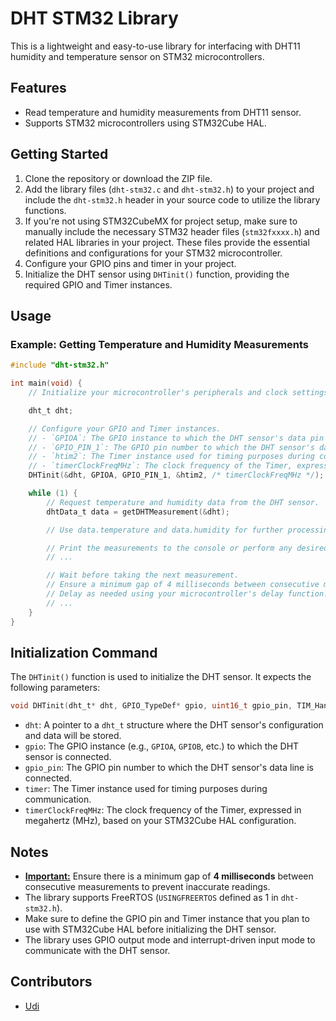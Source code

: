 # DHT STM32 Library

This is a lightweight and easy-to-use library for interfacing with DHT11 humidity and temperature sensor on STM32 microcontrollers.

## Features

- Read temperature and humidity measurements from DHT11 sensor.
- Supports STM32 microcontrollers using STM32Cube HAL.

## Getting Started

1. Clone the repository or download the ZIP file.
2. Add the library files (`dht-stm32.c` and `dht-stm32.h`) to your project and include the `dht-stm32.h` header in your source code to utilize the library functions.
3. If you're not using STM32CubeMX for project setup, make sure to manually include the necessary STM32 header files (`stm32fxxxx.h`) and related HAL libraries in your project. These files provide the essential definitions and configurations for your STM32 microcontroller.
4. Configure your GPIO pins and timer in your project.
5. Initialize the DHT sensor using `DHTinit()` function, providing the required GPIO and Timer instances.

## Usage

### Example: Getting Temperature and Humidity Measurements

```c
#include "dht-stm32.h"

int main(void) {
    // Initialize your microcontroller's peripherals and clock settings.

    dht_t dht;

    // Configure your GPIO and Timer instances.
    // - `GPIOA`: The GPIO instance to which the DHT sensor's data pin is connected.
    // - `GPIO_PIN_1`: The GPIO pin number to which the DHT sensor's data line is connected.
    // - `htim2`: The Timer instance used for timing purposes during communication.
    // - `timerClockFreqMHz`: The clock frequency of the Timer, expressed in megahertz (MHz).
    DHTinit(&dht, GPIOA, GPIO_PIN_1, &htim2, /* timerClockFreqMHz */);

    while (1) {
        // Request temperature and humidity data from the DHT sensor.
        dhtData_t data = getDHTMeasurement(&dht);

        // Use data.temperature and data.humidity for further processing.

        // Print the measurements to the console or perform any desired action.
        // ...

        // Wait before taking the next measurement.
        // Ensure a minimum gap of 4 milliseconds between consecutive measurements.
        // Delay as needed using your microcontroller's delay function.
        // ...
    }
}
```
## Initialization Command

The `DHTinit()` function is used to initialize the DHT sensor. It expects the following parameters:

```c
void DHTinit(dht_t* dht, GPIO_TypeDef* gpio, uint16_t gpio_pin, TIM_HandleTypeDef* timer, uint16_t timerClockFreqMHz);
```
- `dht`: A pointer to a `dht_t` structure where the DHT sensor's configuration and data will be stored.
- `gpio`: The GPIO instance (e.g., `GPIOA`, `GPIOB`, etc.) to which the DHT sensor is connected.
- `gpio_pin`: The GPIO pin number to which the DHT sensor's data line is connected.
- `timer`: The Timer instance used for timing purposes during communication.
- `timerClockFreqMHz`: The clock frequency of the Timer, expressed in megahertz (MHz), based on your STM32Cube HAL configuration.

## Notes
- <ins>**Important:**</ins> Ensure there is a minimum gap of **4 milliseconds** between consecutive measurements to prevent inaccurate readings.
- The library supports FreeRTOS (`USINGFREERTOS` defined as 1 in `dht-stm32.h`).
- Make sure to define the GPIO pin and Timer instance that you plan to use with STM32Cube HAL before initializing the DHT sensor.
- The library uses GPIO output mode and interrupt-driven input mode to communicate with the DHT sensor.

## Contributors

- [Udi](https://github.com/udi741)

